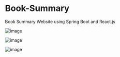 # Book-Summary
Book Summary Website using Spring Boot and React.js

![image](https://user-images.githubusercontent.com/67964674/168043230-0b16b351-204e-4afd-b0e1-391a2f791709.png)

![image](https://user-images.githubusercontent.com/67964674/168044682-64077e53-27b3-4017-9baf-35da7e5c6e38.png)

![image](https://user-images.githubusercontent.com/67964674/168045305-b4295747-1488-488b-a0e7-a873733924e2.png)

